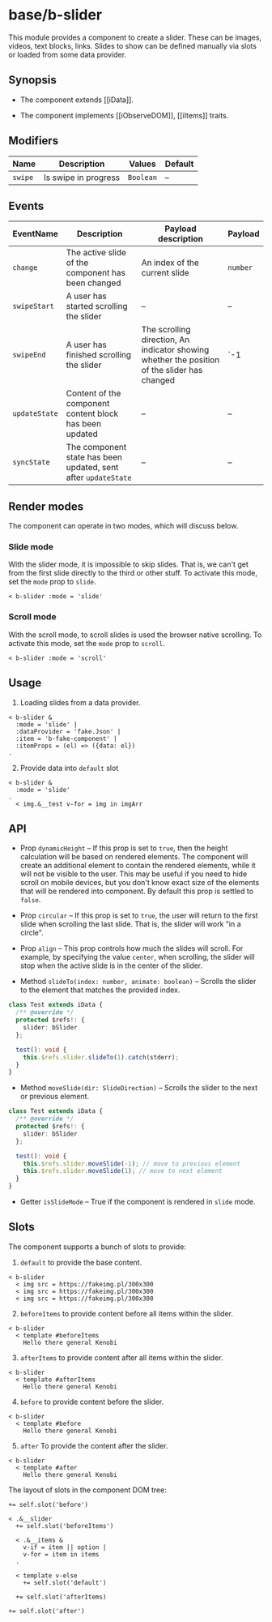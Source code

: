 # base/b-slider

This module provides a component to create a slider. These can be images, videos, text blocks, links.
Slides to show can be defined manually via slots or loaded from some data provider.

## Synopsis

* The component extends [[iData]].

* The component implements [[iObserveDOM]], [[iItems]] traits.

## Modifiers

| Name         | Description            | Values    | Default |
| ------------ | ---------------------- | ----------| ------- |
| `swipe`      | Is swipe in progress   | `Boolean` | –       |

## Events

| EventName         | Description                                                    | Payload description                                                                          | Payload                 |
| ----------------- | -------------------------------------------------------------- | -------------------------------------------------------------------------------------------- | ----------------------- |
| `change`          | The active slide of the component has been changed             | An index of the current slide                                                                | `number`                |
| `swipeStart`      | A user has started scrolling the slider                        | –                                                                                            | –                       |
| `swipeEnd`        | A user has finished scrolling the slider                       | The scrolling direction, An indicator showing whether the position of the slider has changed | `-1 | 0 | 1`, `Boolean` |
| `updateState`     | Content of the component content block has been updated        | –                                                                                            | –                       |
| `syncState`       | The component state has been updated, sent after `updateState` | –                                                                                            | –                       |

## Render modes

The component can operate in two modes, which will discuss below.

### Slide mode

With the slider mode, it is impossible to skip slides. That is, we can't get from the first slide directly to the third or other stuff.
To activate this mode, set the `mode` prop to `slide`.

```
< b-slider :mode = 'slide'
```

### Scroll mode

With the scroll mode, to scroll slides is used the browser native scrolling.
To activate this mode, set the `mode` prop to `scroll`.

```
< b-slider :mode = 'scroll'
```

## Usage

1. Loading slides from a data provider.

```
< b-slider &
  :mode = 'slide' |
  :dataProvider = 'fake.Json' |
  :item = 'b-fake-component' |
  :itemProps = (el) => ({data: el})
.
```

2. Provide data into `default` slot

```
< b-slider &
  :mode = 'slide'
.
  < img.&__test v-for = img in imgArr
```

## API

- Prop `dynamicHeight` – If this prop is set to `true`, then the height calculation will be based on rendered elements.
The component will create an additional element to contain the rendered elements, while it will not be visible to the user.
This may be useful if you need to hide scroll on mobile devices, but you don't know exact size of the elements that will be rendered into component.
By default this prop is settled to `false`.

- Prop `circular` – If this prop is set to `true`, the user will return to the first slide when scrolling the last slide.
That is, the slider will work "in a circle".

- Prop `align` – This prop controls how much the slides will scroll.
For example, by specifying the value `center`, when scrolling, the slider will stop when the active slide is in the center of the slider.

- Method `slideTo(index: number, animate: boolean)` – Scrolls the slider to the element that matches the provided index.

```typescript
class Test extends iData {
  /** @override */
  protected $refs!: {
    slider: bSlider
  };

  test(): void {
    this.$refs.slider.slideTo(1).catch(stderr);
  }
}
```

- Method `moveSlide(dir: SlideDirection)` – Scrolls the slider to the next or previous element.

```typescript
class Test extends iData {
  /** @override */
  protected $refs!: {
    slider: bSlider
  };

  test(): void {
    this.$refs.slider.moveSlide(-1); // move to previous element
    this.$refs.slider.moveSlide(1); // move to next element
  }
}
```

- Getter `isSlideMode` – True if the component is rendered in `slide` mode.

## Slots

The component supports a bunch of slots to provide:

1. `default` to provide the base content.

```
< b-slider
  < img src = https://fakeimg.pl/300x300
  < img src = https://fakeimg.pl/300x300
  < img src = https://fakeimg.pl/300x300
```

2. `beforeItems` to provide content before all items within the slider.

```
< b-slider
  < template #beforeItems
    Hello there general Kenobi
```

3. `afterItems` to provide content after all items within the slider.

```
< b-slider
  < template #afterItems
    Hello there general Kenobi
```

4. `before` to provide content before the slider.

```
< b-slider
  < template #before
    Hello there general Kenobi
```

5. `after` To provide the content after the slider.

```
< b-slider
  < template #after
    Hello there general Kenobi
```

The layout of slots in the component DOM tree:

```
+= self.slot('before')

< .&__slider
  += self.slot('beforeItems')

  < .&__items &
    v-if = item || option |
    v-for = item in items
  .

  < template v-else
    += self.slot('default')

  += self.slot('afterItems)

+= self.slot('after')
```

